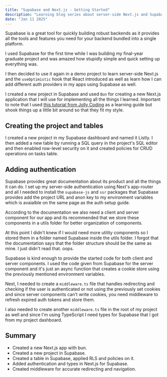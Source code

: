 ```yaml
---
title: "Supabase and Next.js - Getting Started"
description: "Learning blog series about server-side Next.js and Supabase"
date: "Jan 11 2025"
---
```


Supabase is a great tool for quickly building robust backends as it provides all the tools and features you need for your backend bundled into a single platform.

I used Supabase for the first time while I was building my final-year graduate project and was amazed how stupidly simple and quick setting up everything was.

I then decided to use it again in a demo project to learn server-side Next.js and the `useOptimistic` hook that React introduced as well as learn how I can add different auth providers in my apps using Supabase as well.

I created a new project in Supabase and used `Bun` for creating a new Next.js application that I will use for implementing all the things I learned. Important to note that I used [this tutorial from Jolly Coding](https://www.youtube.com/watch?v=A6-56miVA_0) as a learning guide but shook things up a little bit around so that they fit my style.

## Creating the project and tables

I created a new project in my Supabase dashboard and named it Listly. I then added a new table by running a SQL query in the project's SQL editor and then enabled row-level security on it and created policies for CRUD operations on tasks table.

## Adding authentication

Supabase provides great documentation about its product and all the things it can do. I set up my server-side authentication using Next's app-router and all I needed to install the `supabase-js` and `ssr` packages that Supabase provides add the project URL and anon key to my environment variables which is avaialble on the same page as the auth setup guide.

According to the documentation we also need a client and server component for our app and its recommended that we store these components in a utils folder for better organization of components.

At this point I didn't knew if I would need more utility components so I stored them in a folder named Supabase inside the utils folder. I forgot that the documentation says that the folder structure should be the same as mine. I just didn't read that. oops.

Supabase is kind enough to provide the started code for both client and server components. I used the code given from Supabase for the server component and it's just an async function that creates a cookie store using the previously mentioned environment variables.

Next, I needed to create a `middleware.ts` file that handles redirecting and checking if the user is authenticated or not using the previously set cookies and since server components can't write cookies, you need middleware to refresh expired auth tokens and store them.

I also needed to create another `middleware.ts` file in the root of my project as well and since I'm using TypeScript I need types for Supabase that I got from my project dashboard.

## Summary

- Created a new Next.js app with bun.
- Created a new project in Supabase.
- Created a table in Supabase, applied RLS and policies on it.
- Added authentication and types in Next.js for Supabase.
- Created middleware for accurate redirecting and navigation.
